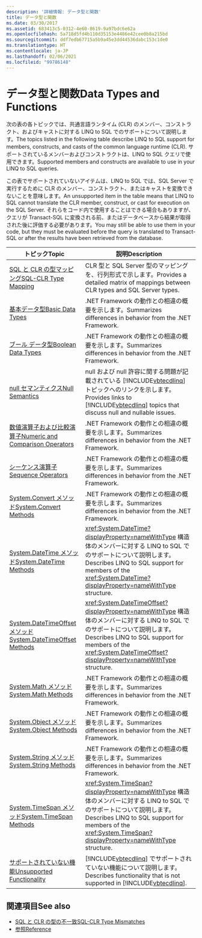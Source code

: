 ```yaml
---
description: '詳細情報: データ型と関数'
title: データ型と関数
ms.date: 03/30/2017
ms.assetid: 683413c5-0312-4e60-8619-9a97bdc6e62a
ms.openlocfilehash: 5a718d5fd4b110d35153e4486e42cee0b8a215bd
ms.sourcegitcommit: ddf7edb67715a5b9a45e3dd44536dabc153c1de0
ms.translationtype: HT
ms.contentlocale: ja-JP
ms.lasthandoff: 02/06/2021
ms.locfileid: "99786148"
---
```

# <a name="data-types-and-functions"></a><span data-ttu-id="05ee9-103">データ型と関数</span><span class="sxs-lookup"><span data-stu-id="05ee9-103">Data Types and Functions</span></span>

<span data-ttu-id="05ee9-104">次の表の各トピックでは、共通言語ランタイム (CLR) のメンバー、コンストラクト、およびキャストに対する LINQ to SQL でのサポートについて説明します。</span><span class="sxs-lookup"><span data-stu-id="05ee9-104">The topics listed in the following table describe LINQ to SQL support for members, constructs, and casts of the common language runtime (CLR).</span></span> <span data-ttu-id="05ee9-105">サポートされているメンバーおよびコンストラクトは、LINQ to SQL クエリで使用できます。</span><span class="sxs-lookup"><span data-stu-id="05ee9-105">Supported members and constructs are available to use in your LINQ to SQL queries.</span></span>  
  
 <span data-ttu-id="05ee9-106">この表でサポートされていないアイテムは、LINQ to SQL では、SQL Server で実行するために CLR のメンバー、コンストラクト、またはキャストを変換できないことを意味します。</span><span class="sxs-lookup"><span data-stu-id="05ee9-106">An unsupported item in the table means that LINQ to SQL cannot translate the CLR member, construct, or cast for execution on the SQL Server.</span></span> <span data-ttu-id="05ee9-107">それらをコード内で使用することはできる場合もありますが、クエリが Transact-SQL に変換される前、またはデータベースから結果が取得された後に評価する必要があります。</span><span class="sxs-lookup"><span data-stu-id="05ee9-107">You may still be able to use them in your code, but they must be evaluated before the query is translated to Transact-SQL or after the results have been retrieved from the database.</span></span>  
  
|<span data-ttu-id="05ee9-108">トピック</span><span class="sxs-lookup"><span data-stu-id="05ee9-108">Topic</span></span>|<span data-ttu-id="05ee9-109">説明</span><span class="sxs-lookup"><span data-stu-id="05ee9-109">Description</span></span>|  
|-----------|-----------------|  
|[<span data-ttu-id="05ee9-110">SQL と CLR の型マッピング</span><span class="sxs-lookup"><span data-stu-id="05ee9-110">SQL-CLR Type Mapping</span></span>](sql-clr-type-mapping.md)|<span data-ttu-id="05ee9-111">CLR 型と SQL Server 型のマッピングを、行列形式で示します。</span><span class="sxs-lookup"><span data-stu-id="05ee9-111">Provides a detailed matrix of mappings between CLR types and SQL Server types.</span></span>|  
|[<span data-ttu-id="05ee9-112">基本データ型</span><span class="sxs-lookup"><span data-stu-id="05ee9-112">Basic Data Types</span></span>](basic-data-types.md)|<span data-ttu-id="05ee9-113">.NET Framework の動作との相違の概要を示します。</span><span class="sxs-lookup"><span data-stu-id="05ee9-113">Summarizes differences in behavior from the .NET Framework.</span></span>|  
|[<span data-ttu-id="05ee9-114">ブール データ型</span><span class="sxs-lookup"><span data-stu-id="05ee9-114">Boolean Data Types</span></span>](boolean-data-types.md)|<span data-ttu-id="05ee9-115">.NET Framework の動作との相違の概要を示します。</span><span class="sxs-lookup"><span data-stu-id="05ee9-115">Summarizes differences in behavior from the .NET Framework.</span></span>|  
|[<span data-ttu-id="05ee9-116">null セマンティクス</span><span class="sxs-lookup"><span data-stu-id="05ee9-116">Null Semantics</span></span>](null-semantics.md)|<span data-ttu-id="05ee9-117">null および null 許容に関する問題が記載されている [!INCLUDE[vbtecdlinq](../../../../../../includes/vbtecdlinq-md.md)] トピックへのリンクを示します。</span><span class="sxs-lookup"><span data-stu-id="05ee9-117">Provides links to [!INCLUDE[vbtecdlinq](../../../../../../includes/vbtecdlinq-md.md)] topics that discuss null and nullable issues.</span></span>|  
|[<span data-ttu-id="05ee9-118">数値演算子および比較演算子</span><span class="sxs-lookup"><span data-stu-id="05ee9-118">Numeric and Comparison Operators</span></span>](numeric-and-comparison-operators.md)|<span data-ttu-id="05ee9-119">.NET Framework の動作との相違の概要を示します。</span><span class="sxs-lookup"><span data-stu-id="05ee9-119">Summarizes differences in behavior from the .NET Framework.</span></span>|  
|[<span data-ttu-id="05ee9-120">シーケンス演算子</span><span class="sxs-lookup"><span data-stu-id="05ee9-120">Sequence Operators</span></span>](sequence-operators.md)|<span data-ttu-id="05ee9-121">.NET Framework の動作との相違の概要を示します。</span><span class="sxs-lookup"><span data-stu-id="05ee9-121">Summarizes differences in behavior from the .NET Framework.</span></span>|  
|[<span data-ttu-id="05ee9-122">System.Convert メソッド</span><span class="sxs-lookup"><span data-stu-id="05ee9-122">System.Convert Methods</span></span>](system-convert-methods.md)|<span data-ttu-id="05ee9-123">.NET Framework の動作との相違の概要を示します。</span><span class="sxs-lookup"><span data-stu-id="05ee9-123">Summarizes differences in behavior from the .NET Framework.</span></span>|  
|[<span data-ttu-id="05ee9-124">System.DateTime メソッド</span><span class="sxs-lookup"><span data-stu-id="05ee9-124">System.DateTime Methods</span></span>](system-datetime-methods.md)|<span data-ttu-id="05ee9-125"><xref:System.DateTime?displayProperty=nameWithType> 構造体のメンバーに対する LINQ to SQL でのサポートについて説明します。</span><span class="sxs-lookup"><span data-stu-id="05ee9-125">Describes LINQ to SQL support for members of the <xref:System.DateTime?displayProperty=nameWithType> structure.</span></span>|  
|[<span data-ttu-id="05ee9-126">System.DateTimeOffset メソッド</span><span class="sxs-lookup"><span data-stu-id="05ee9-126">System.DateTimeOffset Methods</span></span>](system-datetimeoffset-methods.md)|<span data-ttu-id="05ee9-127"><xref:System.DateTimeOffset?displayProperty=nameWithType> 構造体のメンバーに対する LINQ to SQL でのサポートについて説明します。</span><span class="sxs-lookup"><span data-stu-id="05ee9-127">Describes LINQ to SQL support for members of the <xref:System.DateTimeOffset?displayProperty=nameWithType> structure.</span></span>|  
|[<span data-ttu-id="05ee9-128">System.Math メソッド</span><span class="sxs-lookup"><span data-stu-id="05ee9-128">System.Math Methods</span></span>](system-math-methods.md)|<span data-ttu-id="05ee9-129">.NET Framework の動作との相違の概要を示します。</span><span class="sxs-lookup"><span data-stu-id="05ee9-129">Summarizes differences in behavior from the .NET Framework.</span></span>|  
|[<span data-ttu-id="05ee9-130">System.Object メソッド</span><span class="sxs-lookup"><span data-stu-id="05ee9-130">System.Object Methods</span></span>](system-object-methods.md)|<span data-ttu-id="05ee9-131">.NET Framework の動作との相違の概要を示します。</span><span class="sxs-lookup"><span data-stu-id="05ee9-131">Summarizes differences in behavior from the .NET Framework.</span></span>|  
|[<span data-ttu-id="05ee9-132">System.String メソッド</span><span class="sxs-lookup"><span data-stu-id="05ee9-132">System.String Methods</span></span>](system-string-methods.md)|<span data-ttu-id="05ee9-133">.NET Framework の動作との相違の概要を示します。</span><span class="sxs-lookup"><span data-stu-id="05ee9-133">Summarizes differences in behavior from the .NET Framework.</span></span>|  
|[<span data-ttu-id="05ee9-134">System.TimeSpan メソッド</span><span class="sxs-lookup"><span data-stu-id="05ee9-134">System.TimeSpan Methods</span></span>](system-timespan-methods.md)|<span data-ttu-id="05ee9-135"><xref:System.TimeSpan?displayProperty=nameWithType> 構造体のメンバーに対する LINQ to SQL でのサポートについて説明します。</span><span class="sxs-lookup"><span data-stu-id="05ee9-135">Describes LINQ to SQL support for members of the <xref:System.TimeSpan?displayProperty=nameWithType> structure.</span></span>|  
|[<span data-ttu-id="05ee9-136">サポートされていない機能</span><span class="sxs-lookup"><span data-stu-id="05ee9-136">Unsupported Functionality</span></span>](unsupported-functionality.md)|<span data-ttu-id="05ee9-137">[!INCLUDE[vbtecdlinq](../../../../../../includes/vbtecdlinq-md.md)] でサポートされていない機能について説明します。</span><span class="sxs-lookup"><span data-stu-id="05ee9-137">Describes functionality that is not supported in [!INCLUDE[vbtecdlinq](../../../../../../includes/vbtecdlinq-md.md)].</span></span>|  
  
## <a name="see-also"></a><span data-ttu-id="05ee9-138">関連項目</span><span class="sxs-lookup"><span data-stu-id="05ee9-138">See also</span></span>

- [<span data-ttu-id="05ee9-139">SQL と CLR の型の不一致</span><span class="sxs-lookup"><span data-stu-id="05ee9-139">SQL-CLR Type Mismatches</span></span>](sql-clr-type-mismatches.md)
- [<span data-ttu-id="05ee9-140">参照</span><span class="sxs-lookup"><span data-stu-id="05ee9-140">Reference</span></span>](reference.md)
